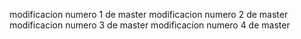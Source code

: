 modificacion numero 1 de master
modificacion numero 2 de master
modificacion numero 3 de master
modificacion numero 4 de master
